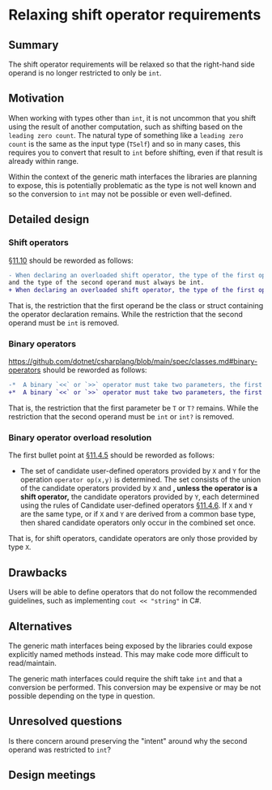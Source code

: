 # Relaxing shift operator requirements

## Summary
[summary]: #summary

The shift operator requirements will be relaxed so that the right-hand side operand is no longer restricted to only be `int`.

## Motivation
[motivation]: #motivation

When working with types other than `int`, it is not uncommon that you shift using the result of another computation,
such as shifting based on the `leading zero count`. The natural type of something like a `leading zero count` is the
same as the input type (`TSelf`) and so in many cases, this requires you to convert that result to `int` before shifting,
even if that result is already within range.

Within the context of the generic math interfaces the libraries are planning to expose, this is potentially problematic
as the type is not well known and so the conversion to `int` may not be possible or even well-defined.

## Detailed design
[design]: #detailed-design

### Shift operators

[§11.10](https://github.com/dotnet/csharpstandard/blob/draft-v6/standard/expressions.md#1110-shift-operators) should be reworded as follows:
```diff
- When declaring an overloaded shift operator, the type of the first operand must always be the class or struct containing the operator declaration,
and the type of the second operand must always be int.
+ When declaring an overloaded shift operator, the type of the first operand must always be the class or struct containing the operator declaration.
```

That is, the restriction that the first operand be the class or struct containing the operator declaration remains.
While the restriction that the second operand must be `int` is removed.

### Binary operators

https://github.com/dotnet/csharplang/blob/main/spec/classes.md#binary-operators should be reworded as follows:
```diff
-*  A binary `<<` or `>>` operator must take two parameters, the first of which must have type `T` or `T?` and the second of which must have type `int` or `int?`, and can return any type.
+*  A binary `<<` or `>>` operator must take two parameters, the first of which must have type `T` or `T?`, and can return any type.
```

That is, the restriction that the first parameter be `T` or `T?` remains.
While the restriction that the second operand must be `int` or `int?` is removed.

### Binary operator overload resolution

The first bullet point at [§11.4.5](https://github.com/dotnet/csharpstandard/blob/draft-v6/standard/expressions.md#1145-binary-operator-overload-resolution)
should be reworded as follows:

*  The set of candidate user-defined operators provided by `X` and `Y` for the operation `operator op(x,y)` is determined. The set consists of the union of the candidate operators provided by `X` and **, unless the operator is a shift operator,** the candidate operators provided by `Y`, each determined using the rules of Candidate user-defined operators [§11.4.6](https://github.com/dotnet/csharpstandard/blob/draft-v6/standard/expressions.md#1146-candidate-user-defined-operators). If `X` and `Y` are the same type, or if `X` and `Y` are derived from a common base type, then shared candidate operators only occur in the combined set once.

That is, for shift operators, candidate operators are only those provided by type `X`.

## Drawbacks
[drawbacks]: #drawbacks

Users will be able to define operators that do not follow the recommended guidelines, such as implementing `cout << "string"` in C#.

## Alternatives
[alternatives]: #alternatives

The generic math interfaces being exposed by the libraries could expose explicitly named methods instead.
This may make code more difficult to read/maintain. 

The generic math interfaces could require the shift take `int` and that a conversion be performed.
This conversion may be expensive or may be not possible depending on the type in question.

## Unresolved questions
[unresolved]: #unresolved-questions

Is there concern around preserving the "intent" around why the second operand was restricted to `int`?

## Design meetings

<!-- Link to design notes that affect this proposal, and describe in one sentence for each what changes they led to. -->
